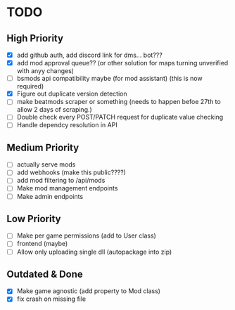 # TODO
## High Priority
- [x] add github auth, add discord link for dms... bot???
- [x] add mod approval queue?? (or other solution for maps turning unverified with anyy changes)
- [ ] bsmods api compatibility maybe (for mod assistant) (this is now required)
- [x] Figure out duplicate version detection
- [ ] make beatmods scraper or something (needs to happen befoe 27th to allow 2 days of scraping.)
- [ ] Double check every POST/PATCH request for duplicate value checking
- [ ] Handle dependcy resolution in API 

## Medium Priority
- [ ] actually serve mods
- [ ] add webhooks (make this public????)
- [ ] add mod filtering to /api/mods
- [ ] Make mod management endpoints
- [ ] Make admin endpoints

## Low Priority
- [ ] Make per game permissions (add to User class)
- [ ] frontend (maybe)
- [ ] Allow only uploading single dll (autopackage into zip)

## Outdated & Done
- [x] Make game agnostic (add property to Mod class)
- [x] fix crash on missing file 